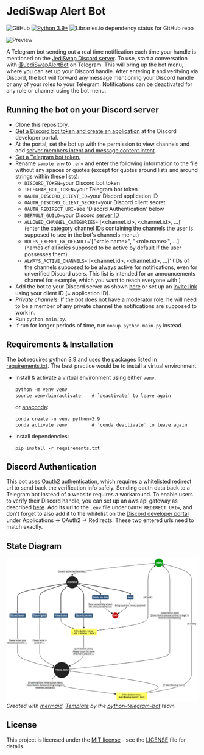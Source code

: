 # JediSwap Alert Bot

![GitHub](https://img.shields.io/github/license/jediswaplabs/discord-alert-bot)
[![Python 3.9+](https://img.shields.io/badge/python-3.9+-blue.svg)](https://www.python.org/downloads/release/python-390/)
![Libraries.io dependency status for GitHub repo](https://img.shields.io/librariesio/github/jediswaplabs/discord-alert-bot)

![Preview](https://github.com/jediswaplabs/discord-alert-bot/blob/main/example.png)

A Telegram bot sending out a real time notification each time your handle is mentioned on the [JediSwap Discord server](https://discord.gg/jediswap). To use, start a conversation with [@JediSwapAlertBot](https://t.me/JediSwapAlertBot) on Telegram. This will bring up the bot menu, where you can set up your Discord handle. After entering it and verifying via Discord, the bot will forward any message mentioning your Discord handle or any of your roles to your Telegram. Notifications can be deactivated for any role or channel using the bot menu.

## Running the bot on your Discord server

- Clone this repository.
- [Get a Discord bot token and create an application](https://www.writebots.com/discord-bot-token/) at the Discord developer portal.
- At the portal, set the bot up with the permission to view channels and add [server members intent and message content intent](https://discordpy.readthedocs.io/en/stable/intents.html#member-intent).
- [Get a Telegram bot token.](https://riptutorial.com/telegram-bot/example/25075/create-a-bot-with-the-botfather)
- Rename `sample.env` to `.env` and enter the following information to the file without any spaces or quotes (except for quotes around lists and around strings within these lists):
    * `DISCORD_TOKEN=`your Discord bot token
    * `TELEGRAM_BOT_TOKEN=`your Telegram bot token
    * `OAUTH_DISCORD_CLIENT_ID=`your Discord application ID
    * `OAUTH_DISCORD_CLIENT_SECRET=`your Discord client secret
    * `OAUTH_REDIRECT_URI=`see 'Discord Authentication' below
    * `DEFAULT_GUILD=`your Discord [server ID](https://support.discord.com/hc/en-us/articles/206346498-Where-can-I-find-my-User-Server-Message-ID-)
    * `ALLOWED_CHANNEL_CATEGORIES=`'[<channel.id>, <channel.id>, ...]' (enter the [category channel IDs](https://support.discord.com/hc/en-us/articles/206346498-Where-can-I-find-my-User-Server-Message-ID-) containing the channels the user is supposed to see in the bot's channels menu.)
    * `ROLES_EXEMPT_BY_DEFAULT=`'["<role.name>", "<role.name>", ...]' (names of all roles supposed to be active by default if the user possesses them)
    * `ALWAYS_ACTIVE_CHANNELS=`'[<channel.id>, <channel.id>, ...]' (IDs of the channels supposed to be always active for notifications, even for unverified Discord users. This list is intended for an announcements channel for example, which you want to reach everyone with.)
- Add the bot to your Discord server as shown [here](https://www.writebots.com/discord-bot-token/) or set up an [invite link](https://discordapi.com/permissions.html#66560) using your client ID (= application ID).
- _Private channels:_ If the bot does not have a moderator role, he will need to be a member of any private channel the notifications are supposed to work in.
- Run `python main.py`.
- If run for longer periods of time, run `nohup python main.py` instead.

## Requirements & Installation

The bot requires python 3.9 and uses the packages listed in [requirements.txt](./requirements.txt). The best practice would be to install a virtual environment.

* Install & activate a virtual environment using either `venv`:

    ```
    python -m venv venv
    source venv/bin/activate    # `deactivate` to leave again
    ```

    or [anaconda](https://www.anaconda.com):

    ```
    conda create -n venv python=3.9
    conda activate venv         # `conda deactivate` to leave again
    ```

* Install dependencies:

    ```
    pip install -r requirements.txt
    ```

## Discord Authentication

This bot uses [Oauth2 authentication](https://discord.com/developers/docs/topics/oauth2), which requires a whitelisted redirect url to send back the verification info safely. Sending oauth data back to a Telegram bot instead of a website requires a workaround. To enable users to verify their Discord handle, you can set up an aws api gateway as described [here](https://stackoverflow.com/a/42457831). Add its url to the `.env` file under `OAUTH_REDIRECT_URI=`, and don't forget to also add it to the whitelist on the [Discord developer portal](https://discord.com/developers/) under Applications -> OAuth2 -> Redirects. These two entered urls need to match exactly.

## State Diagram

![State Diagram](./docs/diagrams/res/state_diagram.png)
_Created with [mermaid](https://github.com/mermaid-js/mermaid-cli). [Template](https://docs.python-telegram-bot.org/en/stable/examples.conversationbot2.html) by the [python-telegram-bot](https://github.com/python-telegram-bot/python-telegram-bot) team._

## License

This project is licensed under the [MIT license](https://github.com/jediswaplabs/discord-alert-bot/blob/main/LICENSE) - see the [LICENSE](https://github.com/jediswaplabs/discord-alert-bot/blob/main/LICENSE) file for details.
